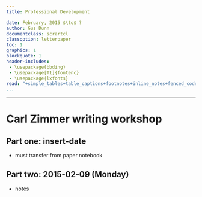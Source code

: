```yaml
---
title: Professional Development

date: February, 2015 $\to$ ?
author: Gus Dunn
documentclass: scrartcl
classoption: letterpaper
toc: 1
graphics: 1
blockquote: 1
header-includes: 
 - \usepackage{bbding}
 - \usepackage[T1]{fontenc}
 - \usepackage{lxfonts}
read: "+simple_tables+table_captions+footnotes+inline_notes+fenced_code_blocks+fenced_code_attributes+fancy_lists+definition_lists+superscript+subscript+tex_math_dollars"
...
```





------------------------------------------

# Carl Zimmer writing workshop #

## Part one: insert-date ##

- must transfer from paper notebook

## Part two: 2015-02-09 (Monday) ##



- notes
